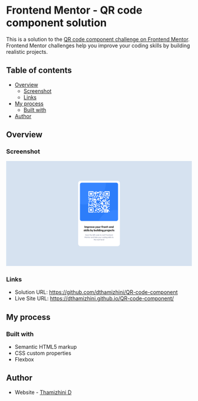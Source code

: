 # Frontend Mentor - QR code component solution

This is a solution to the [QR code component challenge on Frontend Mentor](https://www.frontendmentor.io/challenges/qr-code-component-iux_sIO_H). Frontend Mentor challenges help you improve your coding skills by building realistic projects. 

## Table of contents

- [Overview](#overview)
  - [Screenshot](#screenshot)
  - [Links](#links)
- [My process](#my-process)
  - [Built with](#built-with)
- [Author](#author)

## Overview

### Screenshot

![](Screenshot%20(1).png)

### Links

- Solution URL: https://github.com/dthamizhini/QR-code-component
- Live Site URL: https://dthamizhini.github.io/QR-code-component/

## My process

### Built with

- Semantic HTML5 markup
- CSS custom properties
- Flexbox

## Author

- Website - [Thamizhini D](https://github.com/dthamizhini)
